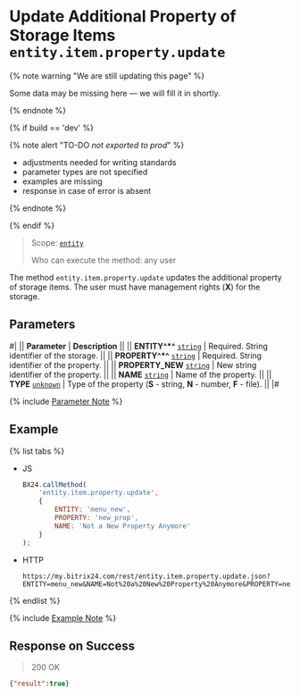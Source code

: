 # Update Additional Property of Storage Items `entity.item.property.update`

{% note warning "We are still updating this page" %}

Some data may be missing here — we will fill it in shortly.

{% endnote %}

{% if build == 'dev' %}

{% note alert "TO-DO _not exported to prod_" %}

- adjustments needed for writing standards
- parameter types are not specified
- examples are missing
- response in case of error is absent

{% endnote %}

{% endif %}

> Scope: [`entity`](../../../scopes/permissions.md)
>
> Who can execute the method: any user

The method `entity.item.property.update` updates the additional property of storage items. The user must have management rights (**X**) for the storage.

## Parameters

#|
|| **Parameter** | **Description** ||
|| **ENTITY^*^**
[`string`](../../../data-types.md) | Required. String identifier of the storage. ||
|| **PROPERTY^*^**
[`string`](../../../data-types.md) | Required. String identifier of the property. ||
|| **PROPERTY_NEW**
[`string`](../../../data-types.md) | New string identifier of the property. ||
|| **NAME**
[`string`](../../../data-types.md) | Name of the property. ||
|| **TYPE**
[`unknown`](../../../data-types.md) | Type of the property (**S** - string, **N** - number, **F** - file). ||
|#

{% include [Parameter Note](../../../../_includes/required.md) %}

## Example

{% list tabs %}

- JS

    ```js
    BX24.callMethod(
        'entity.item.property.update',
        {
            ENTITY: 'menu_new',
            PROPERTY: 'new_prop',
            NAME: 'Not a New Property Anymore'
        }
    );
    ```

- HTTP

    ```http
    https://my.bitrix24.com/rest/entity.item.property.update.json?ENTITY=menu_new&NAME=Not%20a%20New%20Property%20Anymore&PROPERTY=new_prop&auth=ad5a6f34f14f644136830eb8a936f07f
    ```

{% endlist %}

{% include [Example Note](../../../../_includes/examples.md) %}

## Response on Success

> 200 OK
```json
{"result":true}
```